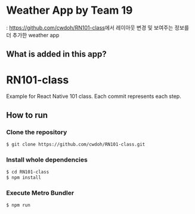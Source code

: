 Weather App by Team 19
=
: <https://github.com/cwdoh/RN101-class>에서 레이아웃 변경 및 보여주는 정보를 더 추가한 weather app

What is added in this app?
-


# RN101-class

Example for React Native 101 class. Each commit represents each step.

## How to run

### Clone the repository

```bash
$ git clone https://github.com/cwdoh/RN101-class.git
```

### Install whole dependencies

```bash
$ cd RN101-class
$ npm install
```

### Execute Metro Bundler

```bash
$ npm run
```
